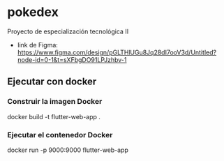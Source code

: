 # pokedex

Proyecto de especialización tecnológica II

- link de Figma: https://www.figma.com/design/pGLTHlUGu8Jq28dI7ooV3d/Untitled?node-id=0-1&t=sXFbgDO91LPJzhbv-1

## Ejecutar con docker

### Construir la imagen Docker

docker build -t flutter-web-app .

### Ejecutar el contenedor Docker

docker run -p 9000:9000 flutter-web-app
